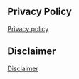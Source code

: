 ## Privacy Policy

[Privacy policy](https://ghl-apps.github.io/bc-traffic-tickets-calculator/privacy/)


## Disclaimer

[Disclaimer](https://ghl-apps.github.io/bc-traffic-tickets-calculator/disclaimer/)


